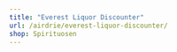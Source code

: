 ```yaml
---
title: "Everest Liquor Discounter"
url: /airdrie/everest-liquor-discounter/
shop: Spirituosen
---
```

